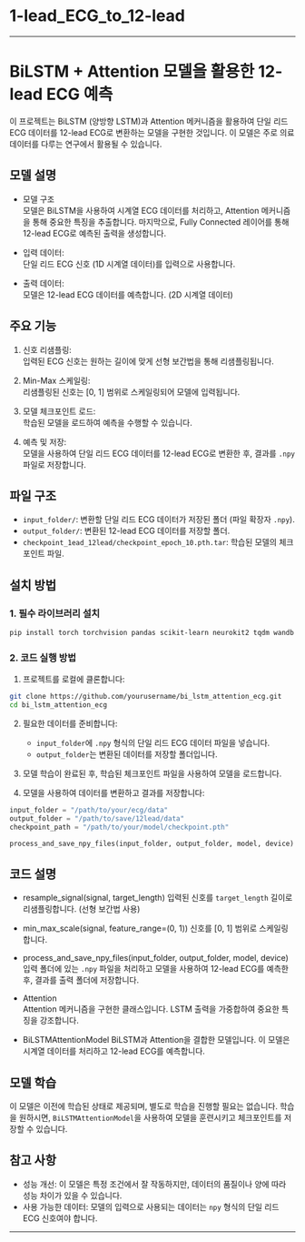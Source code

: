 # 1-lead_ECG_to_12-lead

---

# BiLSTM + Attention 모델을 활용한 12-lead ECG 예측

이 프로젝트는 BiLSTM (양방향 LSTM)과 Attention 메커니즘을 활용하여 단일 리드 ECG 데이터를 12-lead ECG로 변환하는 모델을 구현한 것입니다. 이 모델은 주로 의료 데이터를 다루는 연구에서 활용될 수 있습니다.

## 모델 설명

- 모델 구조  
  모델은 BiLSTM을 사용하여 시계열 ECG 데이터를 처리하고, Attention 메커니즘을 통해 중요한 특징을 추출합니다. 마지막으로, Fully Connected 레이어를 통해 12-lead ECG로 예측된 출력을 생성합니다.

- 입력 데이터:  
  단일 리드 ECG 신호 (1D 시계열 데이터)를 입력으로 사용합니다.

- 출력 데이터:  
  모델은 12-lead ECG 데이터를 예측합니다. (2D 시계열 데이터)

## 주요 기능

1. 신호 리샘플링:  
   입력된 ECG 신호는 원하는 길이에 맞게 선형 보간법을 통해 리샘플링됩니다.
   
2. Min-Max 스케일링:  
   리샘플링된 신호는 [0, 1] 범위로 스케일링되어 모델에 입력됩니다.

3. 모델 체크포인트 로드:  
   학습된 모델을 로드하여 예측을 수행할 수 있습니다.

4. 예측 및 저장:  
   모델을 사용하여 단일 리드 ECG 데이터를 12-lead ECG로 변환한 후, 결과를 `.npy` 파일로 저장합니다.

## 파일 구조

- `input_folder/`: 변환할 단일 리드 ECG 데이터가 저장된 폴더 (파일 확장자 `.npy`).
- `output_folder/`: 변환된 12-lead ECG 데이터를 저장할 폴더.
- `checkpoint_1ead_12lead/checkpoint_epoch_10.pth.tar`: 학습된 모델의 체크포인트 파일.

## 설치 방법

### 1. 필수 라이브러리 설치

```bash
pip install torch torchvision pandas scikit-learn neurokit2 tqdm wandb matplotlib
```

### 2. 코드 실행 방법

1. 프로젝트를 로컬에 클론합니다:

```bash
git clone https://github.com/yourusername/bi_lstm_attention_ecg.git
cd bi_lstm_attention_ecg
```

2. 필요한 데이터를 준비합니다:
   - `input_folder`에 `.npy` 형식의 단일 리드 ECG 데이터 파일을 넣습니다.
   - `output_folder`는 변환된 데이터를 저장할 폴더입니다.

3. 모델 학습이 완료된 후, 학습된 체크포인트 파일을 사용하여 모델을 로드합니다.

4. 모델을 사용하여 데이터를 변환하고 결과를 저장합니다:

```python
input_folder = "/path/to/your/ecg/data"
output_folder = "/path/to/save/12lead/data"
checkpoint_path = "/path/to/your/model/checkpoint.pth"

process_and_save_npy_files(input_folder, output_folder, model, device)
```

## 코드 설명

- resample_signal(signal, target_length) 
  입력된 신호를 `target_length` 길이로 리샘플링합니다. (선형 보간법 사용)

- min_max_scale(signal, feature_range=(0, 1)) 
  신호를 [0, 1] 범위로 스케일링합니다.

- process_and_save_npy_files(input_folder, output_folder, model, device)
  입력 폴더에 있는 `.npy` 파일을 처리하고 모델을 사용하여 12-lead ECG를 예측한 후, 결과를 출력 폴더에 저장합니다.

- Attention  
  Attention 메커니즘을 구현한 클래스입니다. LSTM 출력을 가중합하여 중요한 특징을 강조합니다.

- BiLSTMAttentionModel 
  BiLSTM과 Attention을 결합한 모델입니다. 이 모델은 시계열 데이터를 처리하고 12-lead ECG를 예측합니다.

## 모델 학습

이 모델은 이전에 학습된 상태로 제공되며, 별도로 학습을 진행할 필요는 없습니다. 학습을 원하시면, `BiLSTMAttentionModel`을 사용하여 모델을 훈련시키고 체크포인트를 저장할 수 있습니다.

## 참고 사항

- 성능 개선: 이 모델은 특정 조건에서 잘 작동하지만, 데이터의 품질이나 양에 따라 성능 차이가 있을 수 있습니다.
- 사용 가능한 데이터: 모델의 입력으로 사용되는 데이터는 `npy` 형식의 단일 리드 ECG 신호여야 합니다.


---

